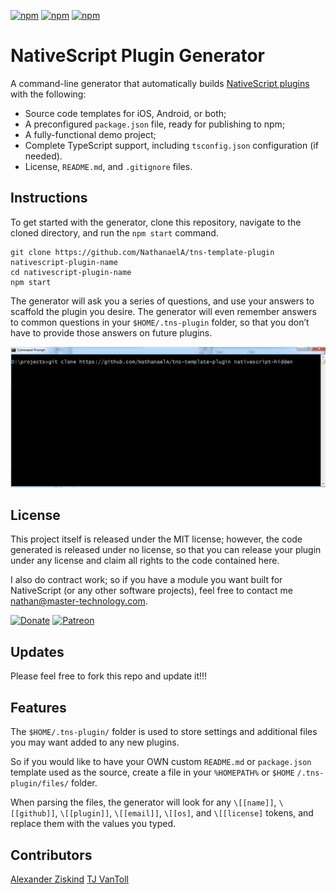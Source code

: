 [![npm](https://img.shields.io/npm/v/tns-template-plugin.svg)](https://www.npmjs.com/package/tns-template-plugin)
[![npm](https://img.shields.io/npm/l/tns-template-plugin.svg)](https://www.npmjs.com/package/tns-template-plugin)
[![npm](https://img.shields.io/npm/dt/tns-template-plugin.svg?label=npm%20d%2fls)](https://www.npmjs.com/package/tns-template-plugin)

# NativeScript Plugin Generator

A command-line generator that automatically builds [NativeScript plugins](https://docs.nativescript.org/plugins/plugins) with the following:

- Source code templates for iOS, Android, or both;
- A preconfigured `package.json` file, ready for publishing to npm;
- A fully-functional demo project;
- Complete TypeScript support, including `tsconfig.json` configuration (if needed).
- License, `README.md`, and `.gitignore` files.

## Instructions

To get started with the generator, clone this repository, navigate to the cloned directory, and run the `npm start` command.

```
git clone https://github.com/NathanaelA/tns-template-plugin nativescript-plugin-name
cd nativescript-plugin-name
npm start
```

The generator will ask you a series of questions, and use your answers to scaffold the plugin you desire. The generator will even remember answers to common questions in your `$HOME/.tns-plugin` folder, so that you don’t have to provide those answers on future plugins.

![Sample1](docs/tns-template-plugin.gif)

## License

This project itself is released under the MIT license; however, the code generated is released under no license, so that you can release your plugin under any license and claim all rights to the code contained here.
 
I also do contract work; so if you have a module you want built for NativeScript (or any other software projects), feel free to contact me [nathan@master-technology.com](mailto://nathan@master-technology.com).

[![Donate](https://img.shields.io/badge/Donate-PayPal-brightgreen.svg?style=plastic)](https://www.paypal.com/cgi-bin/webscr?cmd=_donations&business=HN8DDMWVGBNQL&lc=US&item_name=Nathanael%20Anderson&item_number=nativescript%2dmastertechnology&no_note=1&no_shipping=1&currency_code=USD&bn=PP%2dDonationsBF%3ax%3aNonHosted)
[![Patreon](https://img.shields.io/badge/Pledge-Patreon-brightgreen.svg?style=plastic)](https://www.patreon.com/NathanaelA)

## Updates

Please feel free to fork this repo and update it!!!

## Features
The `$HOME/.tns-plugin/` folder is used to store settings and additional files you may want added to any new plugins.

So if you would like to have your OWN custom `README.md` or `package.json` template used as the source, create a file in your `%HOMEPATH%` or `$HOME` `/.tns-plugin/files/` folder.

When parsing the files, the generator will look for any `\[[name]]`, `\[[github]]`, `\[[plugin]]`, `\[[email]]`, `\[[os]`, and `\[[license]` tokens, and replace them with the values you typed.

## Contributors

[Alexander Ziskind](https://github.com/alexziskind1)
[TJ VanToll](https://github.com/tjvantoll)
